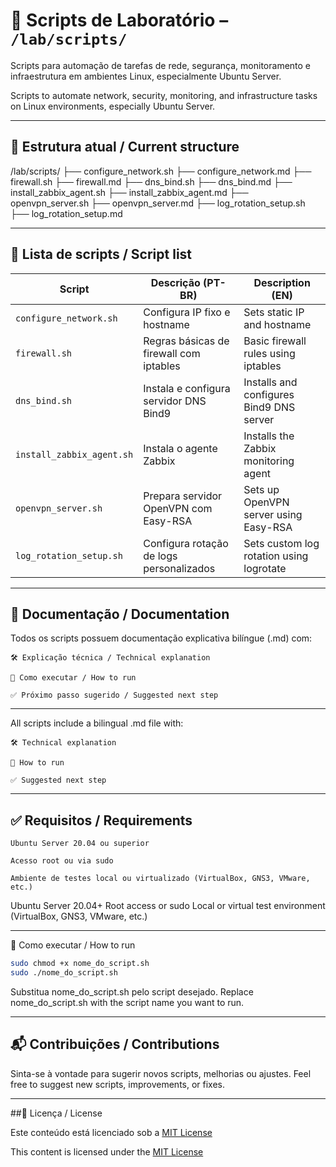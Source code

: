 # 🧪 Scripts de Laboratório – `/lab/scripts/`

Scripts para automação de tarefas de rede, segurança, monitoramento e infraestrutura em ambientes Linux, especialmente Ubuntu Server.

Scripts to automate network, security, monitoring, and infrastructure tasks on Linux environments, especially Ubuntu Server.

---

## 📂 Estrutura atual / Current structure

/lab/scripts/
├── configure_network.sh
├── configure_network.md
├── firewall.sh
├── firewall.md
├── dns_bind.sh
├── dns_bind.md
├── install_zabbix_agent.sh
├── install_zabbix_agent.md
├── openvpn_server.sh
├── openvpn_server.md
├── log_rotation_setup.sh
├── log_rotation_setup.md

---

## 📜 Lista de scripts / Script list

| Script                        | Descrição (PT-BR)                                      | Description (EN)                                 |
|------------------------------|--------------------------------------------------------|--------------------------------------------------|
| `configure_network.sh`       | Configura IP fixo e hostname                          | Sets static IP and hostname                      |
| `firewall.sh`                | Regras básicas de firewall com iptables              | Basic firewall rules using iptables              |
| `dns_bind.sh`                | Instala e configura servidor DNS Bind9               | Installs and configures Bind9 DNS server         |
| `install_zabbix_agent.sh`    | Instala o agente Zabbix                              | Installs the Zabbix monitoring agent             |
| `openvpn_server.sh`          | Prepara servidor OpenVPN com Easy-RSA                | Sets up OpenVPN server using Easy-RSA            |
| `log_rotation_setup.sh`      | Configura rotação de logs personalizados             | Sets custom log rotation using logrotate         |

---

## 📄 Documentação / Documentation

Todos os scripts possuem documentação explicativa bilíngue (.md) com:

    🛠️ Explicação técnica / Technical explanation

    🚀 Como executar / How to run

    ✅ Próximo passo sugerido / Suggested next step

---

All scripts include a bilingual .md file with:

    🛠️ Technical explanation

    🚀 How to run

    ✅ Suggested next step

---

## ✅ Requisitos / Requirements

    Ubuntu Server 20.04 ou superior

    Acesso root ou via sudo

    Ambiente de testes local ou virtualizado (VirtualBox, GNS3, VMware, etc.)

Ubuntu Server 20.04+
Root access or sudo
Local or virtual test environment (VirtualBox, GNS3, VMware, etc.)

---

🚀 Como executar / How to run
```bash
sudo chmod +x nome_do_script.sh
sudo ./nome_do_script.sh
```
Substitua nome_do_script.sh pelo script desejado.
Replace nome_do_script.sh with the script name you want to run.

---

## 📬 Contribuições / Contributions

Sinta-se à vontade para sugerir novos scripts, melhorias ou ajustes.
Feel free to suggest new scripts, improvements, or fixes.

---

##📄 Licença / License

Este conteúdo está licenciado sob a [MIT License](https://github.com/Emersoft76/network-infrastructure-lab/blob/main/LICENSE)

This content is licensed under the [MIT License](https://github.com/Emersoft76/network-infrastructure-lab/blob/main/LICENSE)
